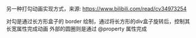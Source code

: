 另一种打勾动画实现方式，来源: https://www.bilibili.com/read/cv34973254

对勾是通过长方形盒子的 border 绘制，通过将长方形的div盒子旋转后，控制其长宽属性完成动画
外部的圆圈则是通过 @property 属性完成